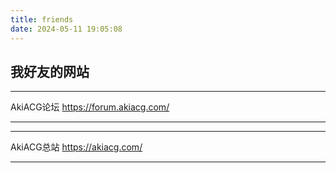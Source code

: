 ```yaml
---
title: friends
date: 2024-05-11 19:05:08
---
```


## 我好友的网站

---

AkiACG论坛
https://forum.akiacg.com/

---

---

AkiACG总站
https://akiacg.com/

---